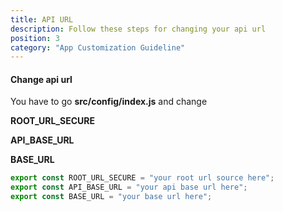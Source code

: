 ```yaml
---
title: API URL
description: Follow these steps for changing your api url
position: 3
category: "App Customization Guideline"
---
```


#### Change api url

You have to go **src/config/index.js** and change

**ROOT_URL_SECURE**

**API_BASE_URL**

**BASE_URL**

```javascript
export const ROOT_URL_SECURE = "your root url source here";
export const API_BASE_URL = "your api base url here";
export const BASE_URL = "your base url here";
```
